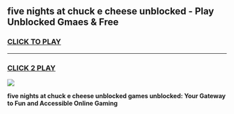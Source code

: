 
## five nights at chuck e cheese unblocked - Play Unblocked Gmaes & Free
<h3>
<a href="https://news.freeplayer.one?title=five_nights_at_chuck_e_cheese_unblocked&ref=23F">CLICK TO PLAY</a></h3>
<hr>

<h3>
<a href="https://news.freeplayer.one?title=five_nights_at_chuck_e_cheese_unblocked&ref=23F">CLICK 2 PLAY</a>
  
</h3>

<a href="https://news.freeplayer.one?title=five_nights_at_chuck_e_cheese_unblocked&ref=23F/"><img src="https://clearcache.store/games.png"></a>


**five nights at chuck e cheese unblocked games unblocked: Your Gateway to Fun and Accessible Online Gaming**
